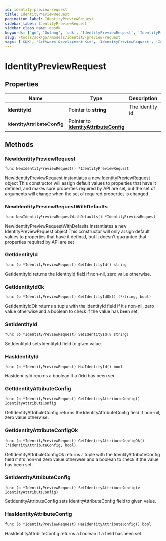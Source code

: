 ```yaml
---
id: identity-preview-request
title: IdentityPreviewRequest
pagination_label: IdentityPreviewRequest
sidebar_label: IdentityPreviewRequest
sidebar_class_name: gosdk
keywords: ['go', 'Golang', 'sdk', 'IdentityPreviewRequest', 'IdentityPreviewRequest'] 
slug: /tools/sdk/go//models/identity-preview-request
tags: ['SDK', 'Software Development Kit', 'IdentityPreviewRequest', 'IdentityPreviewRequest']
---
```


# IdentityPreviewRequest

## Properties

Name | Type | Description | Notes
------------ | ------------- | ------------- | -------------
**IdentityId** | Pointer to **string** | The Identity id | [optional] 
**IdentityAttributeConfig** | Pointer to [**IdentityAttributeConfig**](identity-attribute-config) |  | [optional] 

## Methods

### NewIdentityPreviewRequest

`func NewIdentityPreviewRequest() *IdentityPreviewRequest`

NewIdentityPreviewRequest instantiates a new IdentityPreviewRequest object
This constructor will assign default values to properties that have it defined,
and makes sure properties required by API are set, but the set of arguments
will change when the set of required properties is changed

### NewIdentityPreviewRequestWithDefaults

`func NewIdentityPreviewRequestWithDefaults() *IdentityPreviewRequest`

NewIdentityPreviewRequestWithDefaults instantiates a new IdentityPreviewRequest object
This constructor will only assign default values to properties that have it defined,
but it doesn't guarantee that properties required by API are set

### GetIdentityId

`func (o *IdentityPreviewRequest) GetIdentityId() string`

GetIdentityId returns the IdentityId field if non-nil, zero value otherwise.

### GetIdentityIdOk

`func (o *IdentityPreviewRequest) GetIdentityIdOk() (*string, bool)`

GetIdentityIdOk returns a tuple with the IdentityId field if it's non-nil, zero value otherwise
and a boolean to check if the value has been set.

### SetIdentityId

`func (o *IdentityPreviewRequest) SetIdentityId(v string)`

SetIdentityId sets IdentityId field to given value.

### HasIdentityId

`func (o *IdentityPreviewRequest) HasIdentityId() bool`

HasIdentityId returns a boolean if a field has been set.

### GetIdentityAttributeConfig

`func (o *IdentityPreviewRequest) GetIdentityAttributeConfig() IdentityAttributeConfig`

GetIdentityAttributeConfig returns the IdentityAttributeConfig field if non-nil, zero value otherwise.

### GetIdentityAttributeConfigOk

`func (o *IdentityPreviewRequest) GetIdentityAttributeConfigOk() (*IdentityAttributeConfig, bool)`

GetIdentityAttributeConfigOk returns a tuple with the IdentityAttributeConfig field if it's non-nil, zero value otherwise
and a boolean to check if the value has been set.

### SetIdentityAttributeConfig

`func (o *IdentityPreviewRequest) SetIdentityAttributeConfig(v IdentityAttributeConfig)`

SetIdentityAttributeConfig sets IdentityAttributeConfig field to given value.

### HasIdentityAttributeConfig

`func (o *IdentityPreviewRequest) HasIdentityAttributeConfig() bool`

HasIdentityAttributeConfig returns a boolean if a field has been set.


